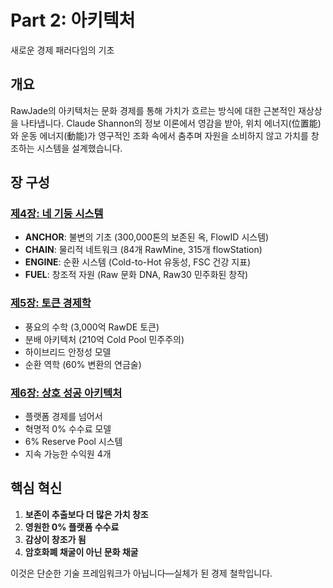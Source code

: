﻿# Part 2: 아키텍처

새로운 경제 패러다임의 기초

## 개요

RawJade의 아키텍처는 문화 경제를 통해 가치가 흐르는 방식에 대한 근본적인 재상상을 나타냅니다. Claude Shannon의 정보 이론에서 영감을 받아, 위치 에너지(位置能)와 운동 에너지(動能)가 영구적인 조화 속에서 춤추며 자원을 소비하지 않고 가치를 창조하는 시스템을 설계했습니다.

## 장 구성

### [제4장: 네 기둥 시스템](chapter-4-pillars.md)
- **ANCHOR**: 불변의 기초 (300,000톤의 보존된 옥, FlowID 시스템)
- **CHAIN**: 물리적 네트워크 (84개 RawMine, 315개 flowStation)
- **ENGINE**: 순환 시스템 (Cold-to-Hot 유동성, FSC 건강 지표)
- **FUEL**: 창조적 자원 (Raw 문화 DNA, Raw30 민주화된 창작)

### [제5장: 토큰 경제학](chapter-5-economics.md)
- 풍요의 수학 (3,000억 RawDE 토큰)
- 분배 아키텍처 (210억 Cold Pool 민주주의)
- 하이브리드 안정성 모델
- 순환 역학 (60% 변환의 연금술)

### [제6장: 상호 성공 아키텍처](chapter-6-mutual.md)
- 플랫폼 경제를 넘어서
- 혁명적 0% 수수료 모델
- 6% Reserve Pool 시스템
- 지속 가능한 수익원 4개

## 핵심 혁신

1. **보존이 추출보다 더 많은 가치 창조**
2. **영원한 0% 플랫폼 수수료**
3. **감상이 창조가 됨**
4. **암호화폐 채굴이 아닌 문화 채굴**

이것은 단순한 기술 프레임워크가 아닙니다—실체가 된 경제 철학입니다.
